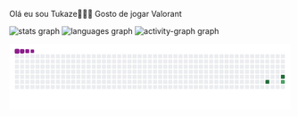 Olá eu sou Tukaze🤯🤯🤯
Gosto de jogar Valorant

<div align="left">
  <img src="https://github-readme-stats.vercel.app/api?username=tukazeznt&hide_title=false&hide_rank=false&show_icons=true&include_all_commits=true&count_private=true&disable_animations=false&theme=dark_light&locale=en&hide_border=false&order=1" height="150" alt="stats graph"  />
  <img src="https://github-readme-stats.vercel.app/api/top-langs?username=brunograna&locale=en&hide_title=false&layout=compact&card_width=320&langs_count=5&theme=dark&hide_border=true&order=2" height="150" alt="languages graph"  />
  <img src="https://github-readme-activity-graph.vercel.app/graph?username=Tukazeznt&radius=16&theme=dark&area=true&order=5&hide_title=false&hide_border=true" height="300" alt="activity-graph graph"  />
</div>

![snake gif](https://github.com/tukazeznt/tukazeznt/blob/output/github-contribution-grid-snake.gif)
